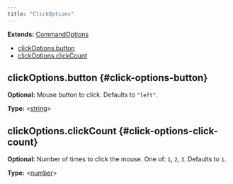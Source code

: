 ```yaml
---
title: "ClickOptions"
---
```


**Extends:** [CommandOptions]

- [clickOptions.button](./class-click-options#click-options-button)
- [clickOptions.clickCount](./class-click-options#click-options-lick-count)

## clickOptions.button {#click-options-button}

**Optional:** Mouse button to click. Defaults to `"left"`.

**Type:** &#60;[string]&#62;

## clickOptions.clickCount {#click-options-click-count}

**Optional:** Number of times to click the mouse. One of: `1`, `2`, `3`. Defaults to `1`.

**Type:** &#60;[number]&#62;

[commandoptions]: ./class-command-options "CommandOptions"
[number]: https://developer.mozilla.org/en-US/docs/Web/JavaScript/Data_structures#Number_type "number"
[string]: https://developer.mozilla.org/en-US/docs/Web/JavaScript/Data_structures#String_type "string"
